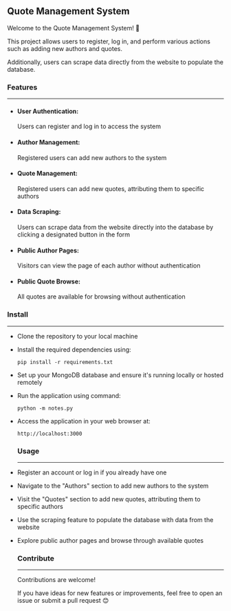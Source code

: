 ## Quote Management System

Welcome to the Quote Management System! 👾

This project allows users to register, log in, and perform various actions such as adding new authors and quotes. 

Additionally, users can scrape data directly from the website to populate the database.

### Features
------------

- #### User Authentication:
  Users can register and log in to access the system
- #### Author Management:
  Registered users can add new authors to the system
- #### Quote Management:
  Registered users can add new quotes, attributing them to specific authors
- #### Data Scraping:
  Users can scrape data from the website directly into the database by clicking a designated button in the form
- #### Public Author Pages:
  Visitors can view the page of each author without authentication
- #### Public Quote Browse:
  All quotes are available for browsing without authentication

### Install
-----------
- Clone the repository to your local machine
- Install the required dependencies using:
  
  ```
  pip install -r requirements.txt
  ```
- Set up your MongoDB database and ensure it's running locally or hosted remotely
- Run the application using command:
  
  ```
  python -m notes.py
  ```
  
- Access the application in your web browser at:
  
  ```
  http://localhost:3000
  ```
  ### Usage
  ---------
- Register an account or log in if you already have one
- Navigate to the "Authors" section to add new authors to the system
- Visit the "Quotes" section to add new quotes, attributing them to specific authors
- Use the scraping feature to populate the database with data from the website
- Explore public author pages and browse through available quotes

  ### Contribute
  --------------

  Contributions are welcome!
  
  If you have ideas for new features or improvements, feel free to open an issue or submit a pull request 😊

